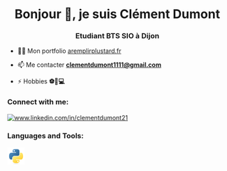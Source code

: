 <h1 align="center">Bonjour 👋, je suis Clément Dumont</h1>
<h3 align="center">Etudiant BTS SIO à Dijon</h3>

- 👨‍💻 Mon portfolio [aremplirplustard.fr](aremplirplustard.fr)

- 📫 Me contacter **clementdumont1111@gmail.com**

- ⚡ Hobbies **⚽💪💻**

<h3 align="left">Connect with me:</h3>
<p align="left">
<a href="https://linkedin.com/in/clementdumont21" target="blank"><img align="center" src="https://raw.githubusercontent.com/rahuldkjain/github-profile-readme-generator/master/src/images/icons/Social/linked-in-alt.svg" alt="www.linkedin.com/in/clementdumont21" height="30" width="40" /></a>
</p>

<h3 align="left">Languages and Tools:</h3>
<p align="left"> <a href="https://www.python.org" target="_blank" rel="noreferrer"> <img src="https://raw.githubusercontent.com/devicons/devicon/master/icons/python/python-original.svg" alt="python" width="40" height="40"/> </a> </p>
